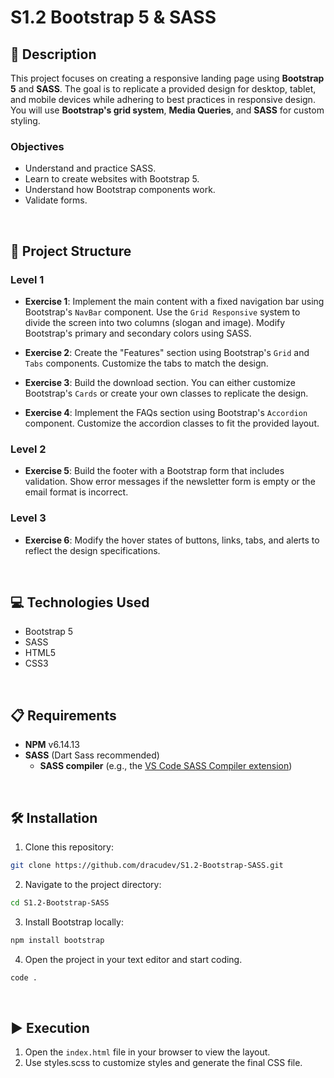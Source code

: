 # S1.2 Bootstrap 5 & SASS

## 📄 Description

This project focuses on creating a responsive landing page using **Bootstrap 5** and **SASS**. The goal is to replicate a provided design for desktop, tablet, and mobile devices while adhering to best practices in responsive design. You will use **Bootstrap's grid system**, **Media Queries**, and **SASS** for custom styling.

### Objectives

- Understand and practice SASS.
- Learn to create websites with Bootstrap 5.
- Understand how Bootstrap components work.
- Validate forms.

<br>

## 📐 Project Structure

### Level 1

- **Exercise 1**: Implement the main content with a fixed navigation bar using Bootstrap's `NavBar` component. Use the `Grid Responsive` system to divide the screen into two columns (slogan and image). Modify Bootstrap's primary and secondary colors using SASS.
  
- **Exercise 2**: Create the "Features" section using Bootstrap's `Grid` and `Tabs` components. Customize the tabs to match the design.

- **Exercise 3**: Build the download section. You can either customize Bootstrap's `Cards` or create your own classes to replicate the design.

- **Exercise 4**: Implement the FAQs section using Bootstrap's `Accordion` component. Customize the accordion classes to fit the provided layout.

### Level 2

- **Exercise 5**: Build the footer with a Bootstrap form that includes validation. Show error messages if the newsletter form is empty or the email format is incorrect.

### Level 3

- **Exercise 6**: Modify the hover states of buttons, links, tabs, and alerts to reflect the design specifications.

<br>

## 💻 Technologies Used

- Bootstrap 5
- SASS
- HTML5
- CSS3

<br>

## 📋 Requirements

- **NPM** v6.14.13
- **SASS** (Dart Sass recommended)
  - **SASS compiler** (e.g., the [VS Code SASS Compiler extension](https://marketplace.visualstudio.com/items?itemName=glenn2223.live-sass))

<br>

## 🛠️ Installation

1. Clone this repository: 
  ```bash
  git clone https://github.com/dracudev/S1.2-Bootstrap-SASS.git
  ```
2. Navigate to the project directory: 
  ```bash
  cd S1.2-Bootstrap-SASS
  ```
3. Install Bootstrap locally:
  ```bash
  npm install bootstrap
  ```
4. Open the project in your text editor and start coding.
  ```bash
  code .
  ```
<br>

## ▶️ Execution

1. Open the `index.html` file in your browser to view the layout.
2. Use styles.scss to customize styles and generate the final CSS file.
